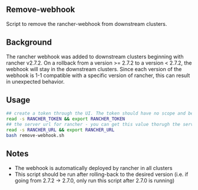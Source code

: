 ## Remove-webhook

Script to remove the rancher-webhook from downstream clusters.

## Background

The rancher webhook was added to downstream clusters beginning with rancher v2.7.2. 
On a rollback from a version >= 2.7.2 to a version < 2.7.2, the webhook will stay in the downstream clusters. 
Since each version of the webhook is 1-1 compatible with a specific version of rancher, this can result in unexpected behavior.

## Usage

```bash
## create a token through the UI. The token should have no scope and be made for a user who is a global admin.
read -s RANCHER_TOKEN && export RANCHER_TOKEN
## the server url for rancher - you can get this value thorugh the server-url setting
read -s RANCHER_URL && export RANCHER_URL
bash remove-webhook.sh
```

## Notes
- The webhook is automatically deployed by rancher in all clusters
- This script should be run after rolling-back to the desired version (i.e. if going from 2.7.2 -> 2.7.0, only run this script after 2.7.0 is running)
